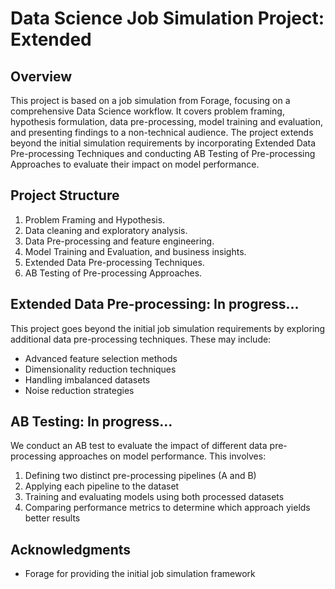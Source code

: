 # Data Science Job Simulation Project: Extended

## Overview
This project is based on a job simulation from Forage, focusing on a comprehensive Data Science workflow. It covers problem framing, hypothesis formulation, data pre-processing, model training and evaluation, and presenting findings to a non-technical audience. The project extends beyond the initial simulation requirements by incorporating Extended Data Pre-processing Techniques and conducting AB Testing of Pre-processing Approaches to evaluate their impact on model performance.

## Project Structure
1. Problem Framing and Hypothesis.
2. Data cleaning and exploratory analysis.
3. Data Pre-processing and feature engineering.
4. Model Training and Evaluation, and business insights.
5. Extended Data Pre-processing Techniques.
6. AB Testing of Pre-processing Approaches.

## Extended Data Pre-processing: In progress...
This project goes beyond the initial job simulation requirements by exploring additional data pre-processing techniques. These may include:
- Advanced feature selection methods
- Dimensionality reduction techniques
- Handling imbalanced datasets
- Noise reduction strategies

## AB Testing: In progress...
We conduct an AB test to evaluate the impact of different data pre-processing approaches on model performance. This involves:
1. Defining two distinct pre-processing pipelines (A and B)
2. Applying each pipeline to the dataset
3. Training and evaluating models using both processed datasets
4. Comparing performance metrics to determine which approach yields better results

## Acknowledgments
- Forage for providing the initial job simulation framework